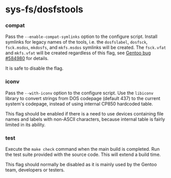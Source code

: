 # sys-fs/dosfstools

### compat
Pass the `--enable-compat-symlinks` option to the configure script. Install symlinks for legacy names of the tools, i.e. the `dosfslabel`, `dosfsck`, `fsck.msdos`, `mkdosfs`, and `mkfs.msdos` symlinks will be created. The `fsck.vfat` and `mkfs.vfat` will be created regardless of this flag, see [Gentoo bug #584980](https://bugs.gentoo.org/584980) for details.

It is safe to disable the flag.

### iconv
Pass the `--with-iconv` option to the configure script. Use the `libiconv` library to convert strings from DOS codepage (default 437) to the current system's codepage, instead of using internal CP850 hardcoded table.

This flag should be enabled if there is a need to use devices containing file names and labels with non-ASCII characters, because internal table is fairly limited in its ability.

### test
Execute the `make check` command when the main build is completed. Run the test suite provided with the source code. This will extend a build time.

This flag should normally be disabled as it is mainly used by the Gentoo team, developers or testers.
